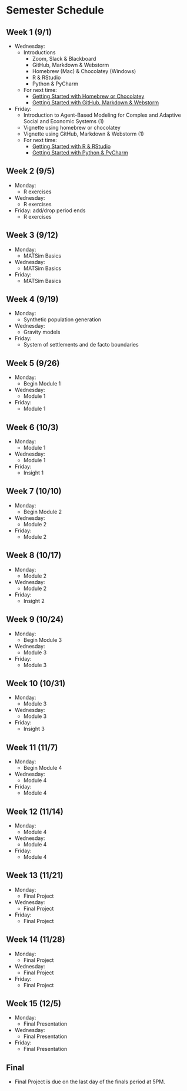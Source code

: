 # Semester Schedule

## Week 1 (9/1)
- Wednesday:
	- Introductions 
	  	- Zoom, Slack & Blackboard
	  	- GitHub, Markdown & Webstorm
	  	- Homebrew (Mac) & Chocolatey (Windows)
	  	- R & RStudio
	  	- Python & PyCharm 
	- For next time:
	  	- [Getting Started with Homebrew or Chocolatey](https://tyler-frazier.github.io/dsbook/manager.html)
		- [Getting Started with GitHub, Markdown & Webstorm](https://tyler-frazier.github.io/dsbook/gitstart.html)
- Friday:
	- Introduction to Agent-Based Modeling for Complex and Adaptive Social and Economic Systems (1)
	- Vignette using homebrew or chocolatey
  	- Vignette using GitHub, Markdown & Webstorm (1)
	- For next time:
		- [Getting Started with R & RStudio](https://tyler-frazier.github.io/dsbook/rstart.html)
		- [Getting Started with Python & PyCharm](https://tyler-frazier.github.io/dsbook/pystart.html)

## Week 2 (9/5)
- Monday:
	- R exercises
- Wednesday:
	- R exercises
- Friday: add/drop period ends
	- R exercises

## Week 3 (9/12)
- Monday:
	- MATSim Basics
- Wednesday:
	- MATSim Basics
- Friday:
	- MATSim Basics

## Week 4 (9/19) 
- Monday:
	- Synthetic population generation
- Wednesday:
	- Gravity models
- Friday:
	- System of settlements and de facto boundaries
	
## Week 5 (9/26)
- Monday:
	- Begin Module 1
- Wednesday:
	- Module 1
- Friday:
	- Module 1

## Week 6 (10/3)
- Monday:
	- Module 1
- Wednesday:
	- Module 1
- Friday:
	- Insight 1

## Week 7 (10/10)
- Monday:
	- Begin Module 2
- Wednesday:
	- Module 2
- Friday:
	- Module 2
	
## Week 8 (10/17)
- Monday:
	- Module 2
- Wednesday:
	- Module 2
- Friday:
	- Insight 2

## Week 9 (10/24)
- Monday:
	- Begin Module 3
- Wednesday:
	- Module 3
- Friday:
	- Module 3
	
## Week 10 (10/31)
- Monday:
	- Module 3
- Wednesday:
	- Module 3
- Friday:
	- Insight 3

## Week 11 (11/7)
- Monday:
	- Begin Module 4
- Wednesday:
	- Module 4
- Friday:
	- Module 4

## Week 12 (11/14)
- Monday:
	- Module 4
- Wednesday:
	- Module 4
- Friday:
	- Module 4

## Week 13 (11/21)
- Monday: 
	- Final Project
- Wednesday:
	- Final Project
- Friday: 
	- Final Project
	
## Week 14 (11/28)
- Monday:
	- Final Project
- Wednesday:
	- Final Project
- Friday:
	- Final Project
	
## Week 15 (12/5)
- Monday:
	- Final Presentation
- Wednesday:
	- Final Presentation
- Friday:
	- Final Presentation
	
## Final
- Final Project is due on the last day of the finals period at 5PM.
